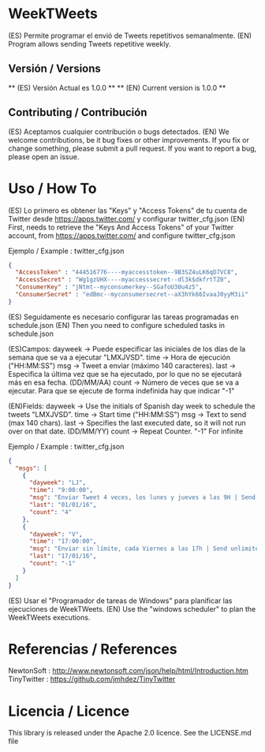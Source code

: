WeekTWeets
==========

(ES) Permite programar el envió de Tweets repetitivos semanalmente.
(EN) Program allows sending Tweets repetitive weekly.

Versión / Versions
-------------------

** (ES) Versión Actual es 1.0.0 **
** (EN) Current version is 1.0.0 **


Contributing / Contribución
---------------------------

(ES) Aceptamos cualquier contribución o bugs detectados.
(EN) We welcome contributions, be it bug fixes or other improvements. If you fix or change something, please submit a pull request. If you want to report a bug, please open an issue. 


Uso / How To
============


(ES) Lo primero es obtener las "Keys" y "Access Tokens" de tu cuenta de Twitter desde https://apps.twitter.com/ y configurar twitter_cfg.json
(EN) First, needs to retrieve the "Keys And Access Tokens" of your Twitter account, from https://apps.twitter.com/ and configure twitter_cfg.json

Ejemplo / Example : twitter_cfg.json

```Json
{
  "AccessToken" : "444516776----myaccesstoken--9B3SZ4uLK6qD7VC8",
  "AccessSecret" : "Wg1gzUHX----myaccesssecret--dl3k$dkfrtTZ0",
  "ConsumerKey" : "jNtmt--myconsumerkey--SGafoU30u4z5",
  "ConsumerSecret" : "edBmc--myconsumersecret--aX3hYk66IvaaJ0yyM3ii"
}

```

(ES) Seguidamente es necesario configurar las tareas programadas en schedule.json
(EN) Then you need to configure scheduled tasks in schedule.json

(ES)Campos:
   dayweek -> Puede especificar las iniciales de los días de la semana que se va a ejecutar "LMXJVSD".
   time    -> Hora de ejecución ("HH:MM:SS")
   msg     -> Tweet a enviar (máximo 140 caracteres).
   last    -> Especifica la última vez que se ha ejecutado, por lo que no se ejecutará más en esa fecha. (DD/MM/AA)
   count   -> Número de veces que se va a ejecutar. Para que se ejecute de forma indefinida hay que indicar "-1"
   
(EN)Fields:
   dayweek -> Use the initials of Spanish day week to schedule the tweets "LMXJVSD".
   time    -> Start time ("HH:MM:SS")
   msg     -> Text to send (max 140 chars).
   last    -> Specifies the last executed date, so it will not run over on that date. (DD/MM/YY)
   count   -> Repeat Counter. "-1" For infinite

Ejemplo / Example : twitter_cfg.json

```Json
{
  "msgs": [
    {
      "dayweek": "LJ",
      "time": "9:00:00",
      "msg": "Enviar Tweet 4 veces, los lunes y jueves a las 9H | Send Tweet 4 times, Monday and Thursday at 9 am",
      "last": "01/01/16",
      "count": "4"
    },
    {
      "dayweek": "V",
      "time": "17:00:00",
      "msg": "Enviar sin límite, cada Viernes a las 17h | Send unlimited , every Friday at 17h",
      "last": "17/01/16",
      "count": "-1"
    }
  ]
}

```

(ES) Usar el "Programador de tareas de Windows" para planificar las ejecuciones de WeekTWeets.
(EN) Use the "windows scheduler" to plan the WeekTWeets executions.

Referencias / References
========================

NewtonSoft  : http://www.newtonsoft.com/json/help/html/Introduction.htm
TinyTwitter : https://github.com/jmhdez/TinyTwitter
 

Licencia / Licence
==================

This library is released under the Apache 2.0 licence. See the LICENSE.md file